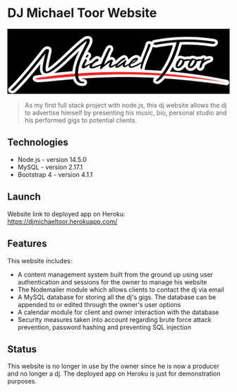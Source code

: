 # DJ Michael Toor Website

![alt text](
https://raw.githubusercontent.com/AlexMGalvez/DJMichaelToor/master/public/images/MichaelToorLogo.png)

> As my first full stack project with node.js, this dj website allows the dj to advertise himself by presenting his music, bio, personal studio and his performed gigs to potential clients.

## Technologies
* Node.js - version 14.5.0
* MySQL - version 2.17.1
* Bootstrap 4 - version 4.1.1

## Launch
Website link to deployed app on Heroku: https://djmichaeltoor.herokuapp.com/

## Features
This website includes:
* A content management system built from the ground up using user authentication and sessions for the owner to manage his website
* The Nodemailer module which allows clients to contact the dj via email 
* A MySQL database for storing all the dj's gigs. The database can be appended to or edited through the owner's user options
* A calendar module for client and owner interaction with the database
* Security measures taken into account regarding brute force attack prevention, password hashing and preventing SQL injection

## Status
This website is no longer in use by the owner since he is now a producer and no longer a dj. The deployed app on Heroku is just for demonstration purposes. 
